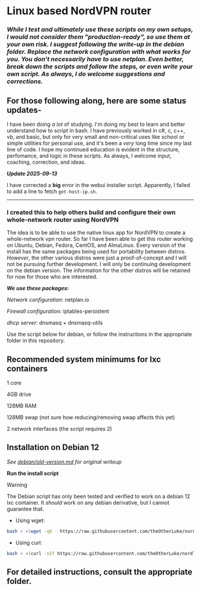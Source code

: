 # Linux based NordVPN router

### ***While I test and ultimately use these scripts on my own setups, I would not consider them "production-ready", so use them at your own risk. I suggest following the write-up in the debian folder. Replace the network configuration with what works for you. You don't necessarily have to use netplan. Even better, break down the scripts and follow the steps, or even write your own script. As always, I do welcome suggestions and corrections.***

## For those following along, here are some status updates-
I have been doing *a lot* of studying. I'm doing my best to learn and better understand how to script in bash. I have previously worked in c#, c, c++, vb, and basic, but only for very small and non-critical uses like school or simple utilities for personal use, and it's been a *very* long time since my last line of code. I hope my continued education is evident in the structure, perfomance, and logic in these scripts. As always, I welcome input, coaching, correction, and ideas.

***Update 2025-09-13***

I have corrected a **big** error in the webui installer script. Apparently, I failed to add a line to fetch `get-host-ip.sh`.

---
### I created this to help others build and configure their own whole-network router using NordVPN

The idea is to be able to use the native linux app for NordVPN to create a whole-network vpn router. So far I have been able to get this router working on Ubuntu, Debian, Fedora, CentOS, and AlmaLinux. Every version of the install has the same packages being used for portability between distros. *However*, the other various distros were just a proof-of-concept and I will not be pursuing further development. I will only be continuing development on the debian version. The information for the other distros will be retained for now for those who are interested.

***We use these packages:***

*Network configuration:*  netplan.io

*Firewall configuration:*  iptables-persistent

*dhcp server:*  dnsmasq + dnsmasq-utils

Use the script below for debian, or follow the instructions in the appropriate folder in this repository.

## Recommended system minimums for lxc containers

1 core

4GB drive

128MB RAM

128MB swap (not sure how reducing/removing swap affects this yet)

2 network interfaces (the script requires 2)

## Installation on Debian 12

*See [debian/old-version.md](https://github.com/theOtherLuke/nordlynx-router/blob/main/debian/old-version.md) for original writeup*

**Run the install script**
> [!WARNING]
> The Debian script has only been tested and verified to work on a debian 12 lxc container. It *should* work on any debian derivative, but I cannot guarantee that.
>

- Using wget:

```bash
bash < <(wget -qO - https://raw.githubusercontent.com/theOtherLuke/nordlynx-router/refs/heads/main/scripts/setup-router.sh)
```
- Using curl:

```bash
bash < <(curl -sSf https://raw.githubusercontent.com/theOtherLuke/nordlynx-router/refs/heads/main/scripts/setup-router.sh)
```

## For detailed instructions, consult the appropriate folder.
